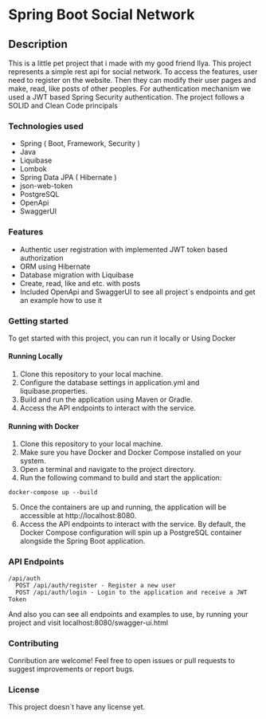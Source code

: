 # Spring Boot Social Network

## Description
This is a little pet project that i made with my good friend Ilya. This project represents a simple rest api for social network. To access the features, user need to register on the website. Then they can modify their user pages and make, read, like posts of other peoples.
For authentication mechanism we used a JWT based Spring Security authentication. The project follows a SOLID and Clean Code principals

### Technologies used
* Spring ( Boot, Framework, Security )
* Java
* Liquibase
* Lombok
* Spring Data JPA ( Hibernate )
* json-web-token
* PostgreSQL
* OpenApi
* SwaggerUI

### Features
* Authentic user registration with implemented JWT token based authorization
* ORM using Hibernate
* Database migration with Liquibase
* Create, read, like and etc. with posts
* Included OpenApi and SwaggerUI to see all project`s endpoints and get an example how to use it

### Getting started
To get started with this project, you can run it locally or Using Docker

#### Running Locally
1. Clone this repository to your local machine.
2. Configure the database settings in application.yml and liquibase.properties.
3. Build and run the application using Maven or Gradle.
4. Access the API endpoints to interact with the service.
   
#### Running with Docker
1. Clone this repository to your local machine.
2. Make sure you have Docker and Docker Compose installed on your system.
3. Open a terminal and navigate to the project directory.
4. Run the following command to build and start the application:
```
docker-compose up --build
```
5. Once the containers are up and running, the application will be accessible at http://localhost:8080.
6. Access the API endpoints to interact with the service.
By default, the Docker Compose configuration will spin up a PostgreSQL container alongside the Spring Boot application.


### API Endpoints
```
/api/auth
  POST /api/auth/register - Register a new user
  POST /api/auth/login - Login to the application and receive a JWT Token
```

And also you can see all endpoints and examples to use, by running your project and visit localhost:8080/swagger-ui.html

### Contributing
Conribution are welcome! Feel free to open issues or pull requests to suggest improvements or report bugs.

### License
This project doesn`t have any license yet.
